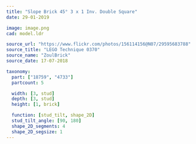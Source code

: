 ```yaml
---
title: "Slope Brick 45° 3 x 1 Inv. Double Square"
date: 29-01-2019

image: image.png
cad: model.ldr

source_url: "https://www.flickr.com/photos/156114156@N07/29595683788"
source_title: "LEGO Technique 0370"
source_name: "ZoulBrick"
source_date: 17-07-2018

taxonomy:
  part: ["18759", "4733"]
  partcount: 5

  width: [3, stud]
  depth: [3, stud]
  height: [1, brick]

  function: [stud_tilt, shape_2D]
  stud_tilt_angle: [90, 180]
  shape_2D_segments: 4
  shape_2D_segsize: 1
---
```


